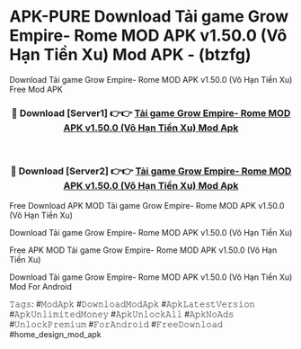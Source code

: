 # APK-PURE Download Tải game Grow Empire- Rome MOD APK v1.50.0 (Vô Hạn Tiền Xu) Mod APK - (btzfg)
Download Tải game Grow Empire- Rome MOD APK v1.50.0 (Vô Hạn Tiền Xu) Free Mod APK

<div align="center">
<h3>🔴 Download [Server1] 👉👉 <a href="https://apk-comot.site?title=Tải_game_Grow_Empire-_Rome_MOD_APK_v1.50.0_(Vô_Hạn_Tiền_Xu)">Tải game Grow Empire- Rome MOD APK v1.50.0 (Vô Hạn Tiền Xu) Mod Apk</a></h3><br>

<h3>🔴 Download [Server2] 👉👉 <a href="https://apk-comot.site?title=Tải_game_Grow_Empire-_Rome_MOD_APK_v1.50.0_(Vô_Hạn_Tiền_Xu)">Tải game Grow Empire- Rome MOD APK v1.50.0 (Vô Hạn Tiền Xu) Mod Apk</a></h3>
</div>


Free Download APK MOD Tải game Grow Empire- Rome MOD APK v1.50.0 (Vô Hạn Tiền Xu)

Download Tải game Grow Empire- Rome MOD APK v1.50.0 (Vô Hạn Tiền Xu) 

Free APK MOD Tải game Grow Empire- Rome MOD APK v1.50.0 (Vô Hạn Tiền Xu) 

Download Tải game Grow Empire- Rome MOD APK v1.50.0 (Vô Hạn Tiền Xu) Mod For Android

𝚃𝚊𝚐𝚜: #𝙼𝚘𝚍𝙰𝚙𝚔 #𝙳𝚘𝚠𝚗𝚕𝚘𝚊𝚍𝙼𝚘𝚍𝙰𝚙𝚔 #𝙰𝚙𝚔𝙻𝚊𝚝𝚎𝚜𝚝𝚅𝚎𝚛𝚜𝚒𝚘𝚗 #𝙰𝚙𝚔𝚄𝚗𝚕𝚒𝚖𝚒𝚝𝚎𝚍𝙼𝚘𝚗𝚎𝚢 #𝙰𝚙𝚔𝚄𝚗𝚕𝚘𝚌𝚔𝙰𝚕𝚕 #𝙰𝚙𝚔𝙽𝚘𝙰𝚍𝚜 #𝚄𝚗𝚕𝚘𝚌𝚔𝙿𝚛𝚎𝚖𝚒𝚞𝚖 #𝙵𝚘𝚛𝙰𝚗𝚍𝚛𝚘𝚒𝚍 #𝙵𝚛𝚎𝚎𝙳𝚘𝚠𝚗𝚕𝚘𝚊𝚍 #home_design_mod_apk